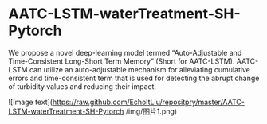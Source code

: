 # AATC-LSTM-waterTreatment-SH-Pytorch

  We propose a novel deep-learning model termed “Auto-Adjustable and Time-Consistent Long-Short Term Memory” (Short for AATC-LSTM). AATC-LSTM can utilize an auto-adjustable mechanism for alleviating cumulative errors and time-consistent term that is used for detecting the abrupt change of turbidity values and reducing their impact.
  
![Image text](https://raw.github.com/EchoItLiu/repositpry/master/AATC-LSTM-waterTreatment-SH-Pytorch
/img/图片1.png)
